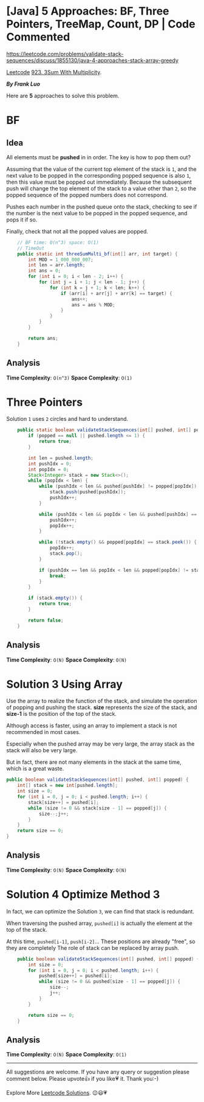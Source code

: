 # [Java] 5 Approaches: BF, Three Pointers, TreeMap, Count, DP | Code Commented

https://leetcode.com/problems/validate-stack-sequences/discuss/1855130/java-4-approaches-stack-array-greedy

[Leetcode](https://leetcode.com/) [923. 3Sum With Multiplicity](https://leetcode.com/problems/3sum-with-multiplicity/).

***By Frank Luo***

Here are **5** approaches to solve this problem.

# BF

## Idea

All elements must be **pushed** in in order. The key is how to pop them out?

Assuming that the value of the current top element of the stack is `1`, and the next value to be popped in the corresponding popped sequence is also `1`, then this value must be popped out immediately. Because the subsequent push will change the top element of the stack to a value other than `2`, so the popped sequence of the popped numbers does not correspond.

Pushes each number in the pushed queue onto the stack, checking to see if the number is the next value to be popped in the popped sequence, and pops it if so.

Finally, check that not all the popped values are popped.

```java
    // BF time: O(n^3) space: O(1)
    // TimeOut
    public static int threeSumMulti_bf(int[] arr, int target) {
        int MOD = 1_000_000_007;
        int len = arr.length;
        int ans = 0;
        for (int i = 0; i < len - 2; i++) {
            for (int j = i + 1; j < len - 1; j++) {
                for (int k = j + 1; k < len; k++) {
                    if (arr[i] + arr[j] + arr[k] == target) {
                        ans++;
                        ans = ans % MOD;
                    }
                }
            }
        }

        return ans;
    }
```

## Analysis

**Time Complexity**: `O(n^3)`
**Space Complexity**: `O(1)`

# Three Pointers

Solution `1` uses `2` circles and hard to understand.


```java
    public static boolean validateStackSequences(int[] pushed, int[] popped) {
        if (popped == null || pushed.length <= 1) {
            return true;
        }

        int len = pushed.length;
        int pushIdx = 0;
        int popIdx = 0;
        Stack<Integer> stack = new Stack<>();
        while (popIdx < len) {
            while (pushIdx < len && pushed[pushIdx] != popped[popIdx]) {
                stack.push(pushed[pushIdx]);
                pushIdx++;
            }

            while (pushIdx < len && popIdx < len && pushed[pushIdx] == popped[popIdx]) {
                pushIdx++;
                popIdx++;
            }

            while (!stack.empty() && popped[popIdx] == stack.peek()) {
                popIdx++;
                stack.pop();
            }

            if (pushIdx == len && popIdx < len && popped[popIdx] != stack.peek()) {
                break;
            }
        }

        if (stack.empty()) {
            return true;
        }

        return false;
    }
```

## Analysis

**Time Complexity**: `O(N)`
**Space Complexity**: `O(N)`

# Solution 3 Using Array

Use the array to realize the function of the stack, and simulate the operation of popping and pushing the stack. **size** represents the size of the stack, and **size-1** is the position of the top of the stack.

Although access is faster, using an array to implement a stack is not recommended in most cases. 

Especially when the pushed array may be very large, the array stack as the stack will also be very large. 

But in fact, there are not many elements in the stack at the same time, which is a great waste.

```java
public boolean validateStackSequences(int[] pushed, int[] popped) {
    int[] stack = new int[pushed.length];
    int size = 0;
    for (int i = 0, j = 0; i < pushed.length; i++) {
        stack[size++] = pushed[i];
        while (size != 0 && stack[size - 1] == popped[j]) {
            size--;j++;
        }
    }
    return size == 0;
}
```

## Analysis

**Time Complexity**: `O(N)`
**Space Complexity**: `O(N)`

# Solution 4 Optimize Method 3

In fact, we can optimize the Solution `3`, we can find that stack is redundant. 

When traversing the pushed array, `pushed[i]` is actually the element at the top of the stack. 

At this time, `pushed[i-1]`, `push[i-2]`... These positions are already "free", so they are completely The role of stack can be replaced by array push.

```java
    public boolean validateStackSequences(int[] pushed, int[] popped) {
        int size = 0;
        for (int i = 0, j = 0; i < pushed.length; i++) {
            pushed[size++] = pushed[i];
            while (size != 0 && pushed[size - 1] == popped[j]) {
                size--;
                j++;
            }
        }

        return size == 0;
    }
```

## Analysis

**Time Complexity**: `O(N)`
**Space Complexity**: `O(1)`

------------

All suggestions are welcome. 
If you have any query or suggestion please comment below.
Please upvote👍 if you like💗 it. Thank you:-)

Explore More [Leetcode Solutions](https://leetcode.com/discuss/general-discussion/1868912/My-Leetcode-Solutions-All-In-One). 😉😃💗

